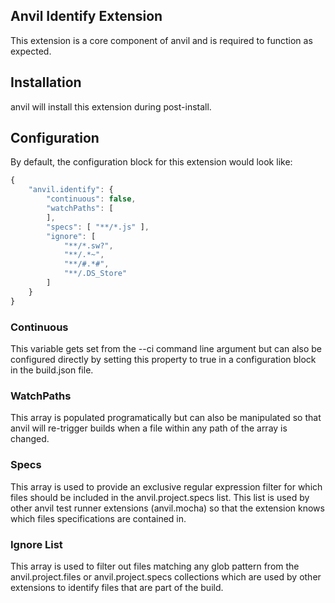 ## Anvil Identify Extension

This extension is a core component of anvil and is required to function as expected.

## Installation

anvil will install this extension during post-install.

## Configuration

By default, the configuration block for this extension would look like:

```javascript
{
	"anvil.identify": {
		"continuous": false,
		"watchPaths": [
		],
		"specs": [ "**/*.js" ],
		"ignore": [
			"**/*.sw?",
			"**/.*~",
			"**/#.*#",
			"**/.DS_Store"
		]
	}
}
```

### Continuous
This variable gets set from the --ci command line argument but can also be configured directly by setting this property to true in a configuration block in the build.json file.

### WatchPaths
This array is populated programatically but can also be manipulated so that anvil will re-trigger builds when a file within any path of the array is changed.

### Specs
This array is used to provide an exclusive regular expression filter for which files should be included in the anvil.project.specs list. This list is used by other anvil test runner extensions (anvil.mocha) so that the extension knows which files specifications are contained in.

### Ignore List
This array is used to filter out files matching any glob pattern from the anvil.project.files or anvil.project.specs collections which are used by other extensions to identify files that are part of the build.